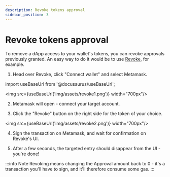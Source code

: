 ```yaml
---
description: Revoke tokens approval
sidebar_position: 3
---
```



# Revoke tokens approval

To remove a dApp access to your wallet's tokens, you can revoke approvals previously granted.
An easy way to do it would be to use [Revoke](https://revoke.cash/), for example.

1. Head over Revoke, click "Connect wallet" and select Metamask.

import useBaseUrl from '@docusaurus/useBaseUrl';

<img src={useBaseUrl('img/assets/revoke1.png')} width="700px"/><br />

2. Metamask will open - connect your target account.

3. Click the "Revoke" button on the right side for the token of your choice.

<img src={useBaseUrl('img/assets/revoke2.png')} width="700px"/><br />

4. Sign the transaction on Metamask, and wait for confirmation on Revoke's UI.

5. After a few seconds, the targeted entry should disappear from the UI - you're done!

:::info Note
Revoking means changing the Approval amount back to 0 - it's a transaction you'll have to sign, and it'll therefore consume some gas.
:::